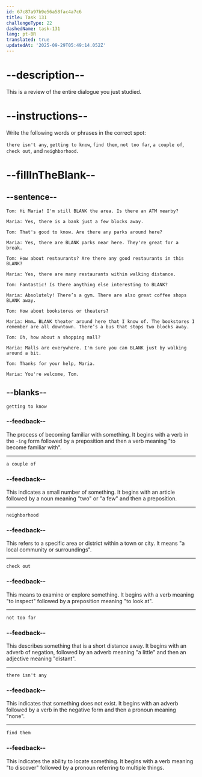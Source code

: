 ```yaml
---
id: 67c87a97b9e56a58fac4a7c6
title: Task 131
challengeType: 22
dashedName: task-131
lang: pt-BR
translated: true
updatedAt: '2025-09-29T05:49:14.052Z'
---
```


<!-- REVIEW -->

# --description--

This is a review of the entire dialogue you just studied.

# --instructions--

Write the following words or phrases in the correct spot:

`there isn't any`, `getting to know`, `find them`, `not too far`, `a couple of`, `check out`, and `neighborhood`.

# --fillInTheBlank--

## --sentence--

`Tom: Hi Maria! I'm still BLANK the area. Is there an ATM nearby?`  

`Maria: Yes, there is a bank just a few blocks away.`  

`Tom: That's good to know. Are there any parks around here?`  

`Maria: Yes, there are BLANK parks near here. They're great for a break.`  

`Tom: How about restaurants? Are there any good restaurants in this BLANK?`  

`Maria: Yes, there are many restaurants within walking distance.`  

`Tom: Fantastic! Is there anything else interesting to BLANK?`  

`Maria: Absolutely! There’s a gym. There are also great coffee shops BLANK away.`  

`Tom: How about bookstores or theaters?`  

`Maria: Hmm… BLANK theater around here that I know of. The bookstores I remember are all downtown. There’s a bus that stops two blocks away.`  

`Tom: Oh, how about a shopping mall?`  

`Maria: Malls are everywhere. I'm sure you can BLANK just by walking around a bit.`  

`Tom: Thanks for your help, Maria.`  

`Maria: You're welcome, Tom.`  

## --blanks--

`getting to know`

### --feedback--

The process of becoming familiar with something. It begins with a verb in the `-ing` form followed by a preposition and then a verb meaning "to become familiar with".  

---

`a couple of`

### --feedback--

This indicates a small number of something. It begins with an article followed by a noun meaning "two" or "a few" and then a preposition.

---

`neighborhood`

### --feedback--

This refers to a specific area or district within a town or city. It means "a local community or surroundings".

---

`check out`

### --feedback--

This means to examine or explore something. It begins with a verb meaning "to inspect" followed by a preposition meaning "to look at".

---

`not too far`

### --feedback--

This describes something that is a short distance away. It begins with an adverb of negation, followed by an adverb meaning "a little" and then an adjective meaning "distant".

---

`there isn't any`

### --feedback--

This indicates that something does not exist. It begins with an adverb followed by a verb in the negative form and then a pronoun meaning "none".

---

`find them`

### --feedback--

This indicates the ability to locate something. It begins with a verb meaning "to discover" followed by a pronoun referring to multiple things.
